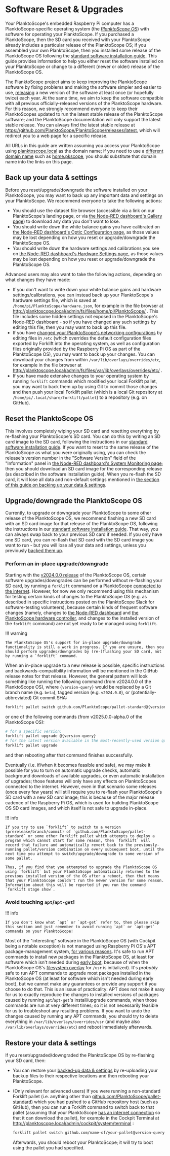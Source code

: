 # Software Reset & Upgrades

Your PlanktoScope's embedded Raspberry Pi computer has a PlanktoScope-specific operating system (the _[PlanktoScope OS](../reference/software/architecture/os.md)_) with software for operating your PlanktoScope. If you purchased a PlanktoScope, then the SD card you received with your PlanktoScope already includes a particular release of the PlanktoScope OS; if you assembled your own PlanktoScope, then you installed some release of the PlanktoScope OS following the [standard software installation guide](../setup/software/standard-install.md). This guide provides information to help you either reset the software installed on your PlanktoScope or change to a different (newer or older) release of the PlanktoScope OS.

The PlanktoScope project aims to keep improving the PlanktoScope software by fixing problems and making the software simpler and easier to use, [releasing](../reference/software/release-process.md) a new version of the software at least once (or hopefully twice) each year. At the same time, we aim to keep the software compatible with all previous officially-released versions of the PlanktoScope hardware. For this reason, we strongly recommend everyone to keep their PlanktoScopes updated to run the latest stable release of the PlanktoScope software; and the PlanktoScope documentation will only support the latest stable release. You can always find the latest stable release at <https://github.com/PlanktoScope/PlanktoScope/releases/latest>, which will redirect you to a web page for a specific release.

All URLs in this guide are written assuming you access your PlanktoScope using [planktoscope.local](http://planktoscope.local) as the domain name; if you need to use a [different domain name](./index.md#access-your-planktoscopes-software) such as [home.pkscope](http://home.pkscope), you should substitute that domain name into the links on this page.

## Back up your data & settings

Before you reset/upgrade/downgrade the software installed on your PlanktoScope, you may want to back up any important data and settings on your PlanktoScope. We recommend everyone to take the following actions:

- You should use the dataset file browser (accessible via a link on our PlanktoScope's landing page, or via [the Node-RED dashboard's Gallery page](./user-interface.md#gallery)) to download any data you don't want to lose.
- You should write down the white balance gains you have calibrated on [the Node-RED dashboard's Optic Configuration page](./user-interface.md#optic-configuration), as those values may be lost depending on how you reset or upgrade/downgrade the PlanktoScope OS.
- You should write down the hardware settings and calibrations you see on [the Node-RED dashboard's Hardware Settings page](./user-interface.md#hardware-settings), as those values may be lost depending on how you reset or upgrade/downgrade the PlanktoScope OS.

Advanced users may also want to take the following actions, depending on what changes they have made:

- If you don't want to write down your white balance gains and hardware settings/calibrations, you can instead back up your PlanktoScope's hardware settings file, which is saved at `/home/pi/PlanktoScope/hardware.json`, for example in the file browser at <http://planktoscope.local/admin/fs/files/home/pi/PlanktoScope/> . This file includes some hidden settings not exposed in the PlanktoScope's Node-RED dashboard - so if you have changed any such settings by editing this file, then you may want to back up this file.
- If you have [changed your PlanktoScope's networking configurations](./networking.md) by editing files in `/etc` (which overrides the default configuration files exported by Forklift into the operating system, as well as configuration files originally provided by the Raspberry Pi OS as part of the PlanktoScope OS), you may want to back up your changes. You can download your changes from within `/var/lib/overlays/overrides/etc`, for example in the file browser at <http://planktoscope.local/admin/fs/files/var/lib/overlays/overrides/etc/> .
- If you have made extensive changes to your operating system by running `forklift` commands which modified your local Forklift pallet, you may want to back them up by using Git to commit those changes and then push your local Forklift pallet (which is a local Git repository at `/home/pi/.local/share/forklift/pallet`) to a repository (e.g. on GitHub).

## Reset the PlanktoScope OS

This involves completely wiping your SD card and resetting everything by re-flashing your PlanktoScope's SD card. You can do this by writing an SD card image to the SD card, following the instructions in our [standard software installation guide](../setup/software/standard-install.md). If you want to reset to the same release of the PlanktoScope as what you were originally using, you can check the release's version number in the "Software Version" field of the "Information" panel in [the Node-RED dashboard's System Monitoring page](./user-interface.md#system-monitoring); then you should download an SD card image for the corresponding release (as described in the software installation guide). When you re-flash the SD card, it will lose all data and non-default settings mentioned in [the section of this guide on backing up your data & settings](#back-up-your-data-settings).

## Upgrade/downgrade the PlanktoScope OS

Currently, to upgrade or downgrade your PlanktoScope to some other release of the PlanktoScope OS, we recommend flashing a new SD card with an SD card image for that release of the PlanktoScope OS, following the instructions in our [standard software installation guide](../setup/software/standard-install.md). That way, you can always swap back to your previous SD card if needed. If you only have one SD card, you can re-flash that SD card with the SD card image you want to run - but you will lose all your data and settings, unless you previously [backed them up](#back-up-your-data-settings).

### Perform an in-place upgrade/downgrade

Starting with the [v2024.0.0 release](https://github.com/PlanktoScope/PlanktoScope/releases/tag/software%2Fv2024.0.0) of the PlanktoScope OS, certain software upgrades/downgrades can be performed without re-flashing your SD card, by running a `forklift` command on a PlanktoScope [connected to the internet](./networking.md#connect-your-planktoscope-to-the-internet). However, for now we only recommend using this mechanism for testing certain kinds of changes to the PlanktoScope OS (e.g. as described in specific instructions posted on the PlanktoScope Slack for software-testing volunteers), because certain kinds of frequent software changes (namely, changes to [the Node-RED dashboard](../reference/software/architecture/os.md#user-interface) and [the PlanktoScope hardware controller](../reference/software/architecture/os.md#planktoscope-specific-hardware-abstraction), and changes to the installed version of the `forklift` command) are not yet ready to be managed using `forklift`.

!!! warning

    The PlanktoScope OS's support for in-place upgrade/downgrade functionality is still a work in progress. If you are unsure, then you should perform upgrades/downgrades by (re-)flashing your SD card, not by running a `forklift` command.

When an in-place upgrade to a new release is possible, specific instructions and backwards-compatibility information will be mentioned in the GitHub release notes for that release. However, the general pattern will look something like running the following command (from v2024.0.0 of the PlanktoScope OS), where `{version-query}` would be replaced by a Git branch name (e.g. `beta`), tagged version (e.g. `v2024.0.0`), or (potentially-abbreviated) Git commit SHA:

```sh
forklift pallet switch github.com/PlanktoScope/pallet-standard@{version-query}
```

or one of the following commands (from v2025.0.0-alpha.0 of the PlanktoScope OS):

```sh
# for a specific version:
forklift pallet upgrade @{version-query}
# for the latest version available in the most-recently-used version query:
forklift pallet upgrade
```

and then rebooting after that command finishes successfully.

Eventually (i.e. if/when it becomes feasible and safe), we may make it possible for you to turn on automatic upgrade checks, automatic background downloads of available upgrades, or even automatic installation of upgrades; those features will only have any effects on PlanktoScopes connected to the internet. However, even in that scenario some releases (once every few years) will still require you to re-flash your PlanktoScope's SD card with a new SD card image; this is because of the major release cadence of the Raspberry Pi OS, which is used for building PlanktoScope OS SD card images, and which itself is not safe to upgrade in-place.

!!! info

    If you try to use `forklift` to switch to a version (prerelease/branch/commit) of `github.com/PlanktoScope/pallet-standard` or some other Forklift pallet which attempts to deploy a program which cannot start for some reason, then `forklift` will record that failure and automatically revert back to the previously-running pallet/version combination on every subsequent boot, until the next time you attempt to switch/upgrade/downgrade to some version of some pallet.

    Thus, if you find that you attempted to upgrade the PlanktoScope OS using `forklift` but your PlanktoScope automatically returned to the previous installed version of the OS after a reboot, then that means that your PlanktoScope couldn't run the newer version for some reason. Information about this will be reported if you run the command `forklift stage show`.

### Avoid touching `apt`/`apt-get`!

!!! info

    If you don't know what `apt` or `apt-get` refer to, then please skip this section and just remember to avoid running `apt` or `apt-get` commands on your PlanktoScope!

Most of the "interesting" software in the PlanktoScope OS (with Cockpit being a notable exception) is not managed using Raspberry Pi OS's APT package-management system, [for various reasons](../reference/software/architecture/os.md#system-upgrades). It's safe to run APT commands to install new packages in the PlanktoScope OS, at least for software which isn't needed during [early boot](../reference/software/architecture/os.md#boot-sequence), because of when the PlanktoScope OS's [filesystem overlay](../reference/software/architecture/os.md#filesystem) for `/usr` is initialized). It's _probably_ safe to run APT commands to upgrade most packages installed in the PlanktoScope OS (at least for software which isn't needed during early boot), but we cannot make any guarantees or provide any support if you choose to do that. This is an issue of practicality: APT does not make it easy for us to exactly reproduce the changes to installed versions of packages caused by running `apt`/`apt-get`'s install/upgrade commands, when those commands are run at very different times; so it is not necessarily feasible for us to troubleshoot any resulting problems. If you want to undo the changes caused by running any APT commands, you should try to delete everything in `/var/lib/overlays/overrides/usr` (and maybe also `/var/lib/overlays/overrides/etc`) and reboot immediately afterwards.

## Restore your data & settings

If you reset/upgraded/downgraded the PlanktoScope OS by re-flashing your SD card, then:

- You can restore your [backed-up data & settings](#back-up-your-data-settings) by re-uploading your backup files to their respective locations and then rebooting your PlanktoScope.
- (Only relevant for advanced users) If you were running a non-standard Forklift pallet (i.e. anything other than [github.com/PlanktoScope/pallet-standard](https://github.com/PlanktoScope/pallet-standard)) which you had pushed to a GitHub repository host (such as GitHub), then you can run a Forklift command to switch back to that pallet (assuming that your PlanktoScope [has an internet connection](./networking.md#connect-your-planktoscope-to-the-internet) so that it can download the pallet), for example in the Cockpit Terminal at <http://planktoscope.local/admin/cockpit/system/terminal> :

  ```sh
  forklift pallet switch github.com/name-of/your-pallet@version-query
  ```

  Afterwards, you should reboot your PlanktoScope; it will try to boot using the pallet you had specified.

